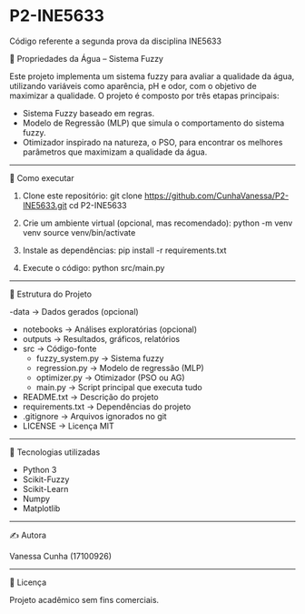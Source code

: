 # P2-INE5633
Código referente a segunda prova da disciplina INE5633

🌊 Propriedades da Água – Sistema Fuzzy

Este projeto implementa um sistema fuzzy para avaliar a qualidade da água, utilizando variáveis como aparência, pH e odor, com o objetivo de maximizar a qualidade. O projeto é composto por três etapas principais:

- Sistema Fuzzy baseado em regras.
- Modelo de Regressão (MLP) que simula o comportamento do sistema fuzzy.
- Otimizador inspirado na natureza, o PSO, para encontrar os melhores parâmetros que maximizam a qualidade da água.

-----------------------------------------------------------
🚀 Como executar

1. Clone este repositório:
git clone https://github.com/CunhaVanessa/P2-INE5633.git
cd P2-INE5633

2. Crie um ambiente virtual (opcional, mas recomendado):
python -m venv venv
source venv/bin/activate

3. Instale as dependências:
pip install -r requirements.txt

4. Execute o código:
python src/main.py

-----------------------------------------------------------
📂 Estrutura do Projeto

-data               -> Dados gerados (opcional)
- notebooks          -> Análises exploratórias (opcional)
- outputs            -> Resultados, gráficos, relatórios
- src                -> Código-fonte
    - fuzzy_system.py -> Sistema fuzzy
    - regression.py   -> Modelo de regressão (MLP)
    - optimizer.py    -> Otimizador (PSO ou AG)
    -  main.py         -> Script principal que executa tudo
-  README.txt          -> Descrição do projeto
-  requirements.txt    -> Dependências do projeto
-  .gitignore          -> Arquivos ignorados no git
-  LICENSE             -> Licença MIT

-----------------------------------------------------------
🧠 Tecnologias utilizadas

- Python 3
- Scikit-Fuzzy
- Scikit-Learn
- Numpy
- Matplotlib

-----------------------------------------------------------
✍️ Autora

Vanessa Cunha (17100926)

-----------------------------------------------------------
📜 Licença

Projeto acadêmico sem fins comerciais.
